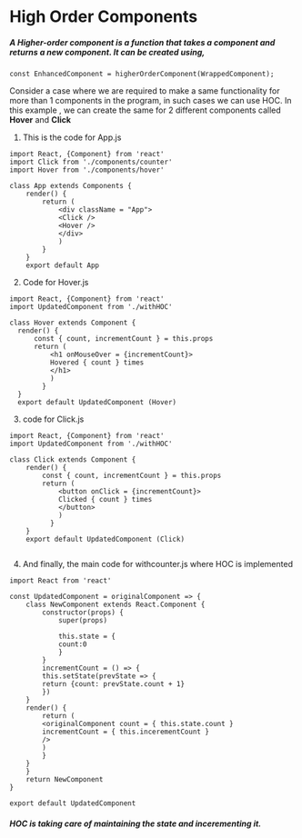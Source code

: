 # High Order Components

##### A Higher-order component is a function that takes a component and returns a new component. It can be created using, 
`const EnhancedComponent = higherOrderComponent(WrappedComponent);`

Consider a case where we are required to make a same functionality for more than 1 components in the program, in such cases we can use HOC. In this example , we can create the same for 2 different components called **Hover** and **Click**
1. This is the code for App.js

```
import React, {Component} from 'react'
import Click from './components/counter'
import Hover from './components/hover'

class App extends Components {
	render() {
		return (
			<div className = "App">
			<Click />
			<Hover />
			</div>
			)
		}
	}
	export default App	
  ```
  
  2. Code for Hover.js
  
  ```
  import React, {Component} from 'react'
import UpdatedComponent from './withHOC'

class Hover extends Component {
	render() {
		const { count, incrementCount } = this.props
		return (
			<h1 onMouseOver = {incrementCount}>
			Hovered { count } times
			</h1>
			) 
		  }
	}
	export default UpdatedComponent (Hover) 
  
```

3. code for Click.js

```
import React, {Component} from 'react'
import UpdatedComponent from './withHOC'

class Click extends Component {
	render() {
		const { count, incrementCount } = this.props
		return (
			<button onClick = {incrementCount}>
			Clicked { count } times
			</button>
			) 
		  }
	}
	export default UpdatedComponent (Click) 
  
```
  
 4. And finally, the main code for withcounter.js  where HOC is implemented

```
import React from 'react'

const UpdatedComponent = originalComponent => {
	class NewComponent extends React.Component {
		constructor(props) {
			super(props)
			
			this.state = {
			count:0
			}
		}
		incrementCount = () => {
		this.setState(prevState => {
		return {count: prevState.count + 1}
		})
	}
	render() {
		return (
		<originalComponent count = { this.state.count }
		incrementCount = { this.incerementCount }
		/>
		)
		}
	}
	}
	return NewComponent
}

export default UpdatedComponent 

```


##### HOC is taking care of maintaining the state and incerementing it.
